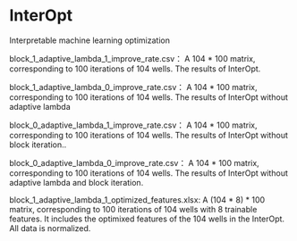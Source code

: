 # InterOpt
Interpretable machine learning optimization

block_1_adaptive_lambda_1_improve_rate.csv：
A 104 * 100 matrix, corresponding to 100 iterations of 104 wells. The results of InterOpt.

block_1_adaptive_lambda_0_improve_rate.csv：
A 104 * 100 matrix, corresponding to 100 iterations of 104 wells. The results of InterOpt without adaptive lambda

block_0_adaptive_lambda_1_improve_rate.csv：
A 104 * 100 matrix, corresponding to 100 iterations of 104 wells. The results of InterOpt without block iteration..

block_0_adaptive_lambda_0_improve_rate.csv：
A 104 * 100 matrix, corresponding to 100 iterations of 104 wells. The results of InterOpt without adaptive lambda and block iteration.

block_1_adaptive_lambda_1_optimized_features.xlsx:
A (104 * 8)  * 100 matrix, corresponding to 100 iterations of 104 wells with 8 trainable features. It includes the optimixed features of the 104 wells in the InterOpt. All data is normalized.
